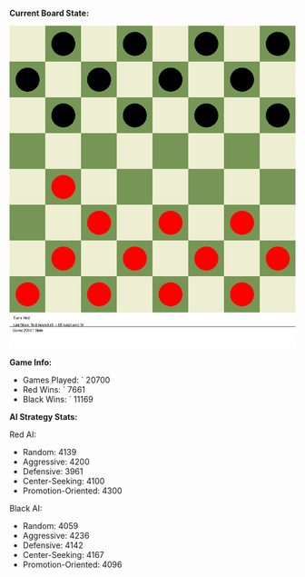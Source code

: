 
**Current Board State:**  
<!-- START_GIF -->
![Checkers Game](./checkers_game.gif)
<!-- END_GIF -->

**Game Info:**  
- Games Played: `<!-- GAMES_PLAYED --> 20700
- Red Wins: `<!-- RED_WINS --> 7661
- Black Wins: `<!-- BLACK_WINS --> 11169

<!-- AI_STATS -->
**AI Strategy Stats:**

Red AI:
- Random: 4139
- Aggressive: 4200
- Defensive: 3961
- Center-Seeking: 4100
- Promotion-Oriented: 4300

Black AI:
- Random: 4059
- Aggressive: 4236
- Defensive: 4142
- Center-Seeking: 4167
- Promotion-Oriented: 4096
